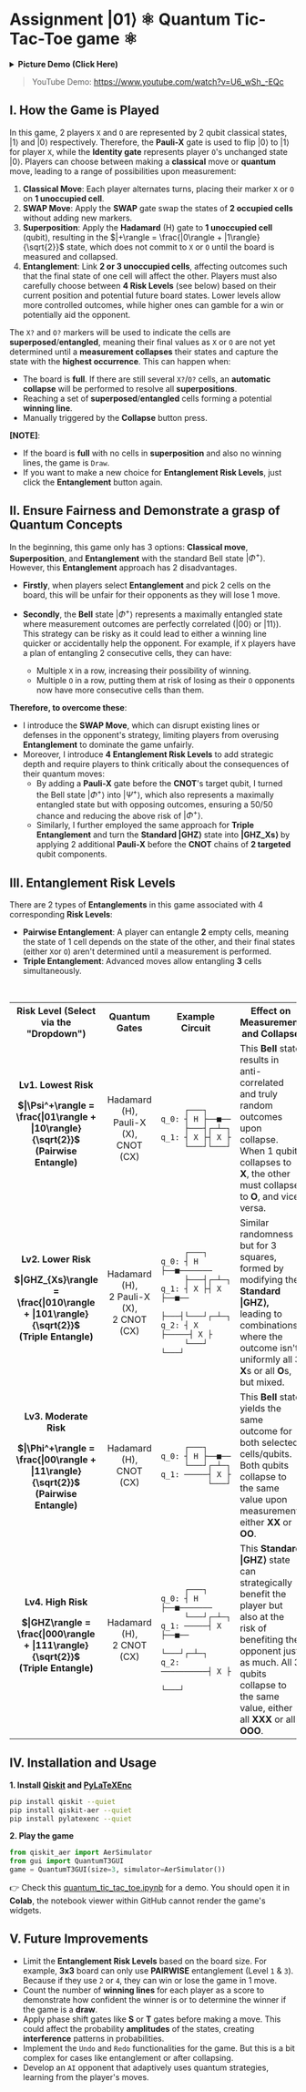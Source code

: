 # Assignment $|01\rangle$ ⚛ Quantum Tic-Tac-Toe game ⚛ 

<details>
  <summary><b>Picture Demo (Click Here)</b></summary>

![](./quantum_tic_tac_toe.jpg)
</details>

> YouTube Demo: https://www.youtube.com/watch?v=U6_wSh_-EQc

## I. How the Game is Played

In this game, 2 players `X` and `O` are represented by 2 qubit classical states, $|1\rangle$ and $|0\rangle$ respectively. Therefore, the **Pauli-X** gate is used to flip $|0\rangle$ to $|1\rangle$ for player `X`, while the **Identity gate** represents player `O`'s unchanged state $|0\rangle$. Players can choose between making a **classical** move or **quantum** move, leading to a range of possibilities upon measurement:

1. **Classical Move**: Each player alternates turns, placing their marker `X` or `O` on **1 unoccupied cell**.
2. **SWAP Move**: Apply the **SWAP** gate swap the states of **2 occupied cells** without adding new markers.
3. **Superposition**: Apply the **Hadamard** (H) gate to **1 unoccupied cell** (qubit), resulting in the $|+\rangle = \frac{|0\rangle + |1\rangle}{\sqrt{2}}$ state, which does not commit to `X` or `O` until the board is measured and collapsed.
4. **Entanglement**: Link **2 or 3 unoccupied cells**, affecting outcomes such that the final state of one cell will affect the other. Players must also carefully choose between **4 Risk Levels** (see below) based on their current position and potential future board states. Lower levels allow more controlled outcomes, while higher ones can gamble for a win or potentially aid the opponent.

The `X?` and `O?` markers will be used to indicate the cells are **superposed**/**entangled**, meaning their final values as `X` or `O` are not yet determined until a **measurement collapses** their states and capture the state with the **highest occurrence**. This can happen when:
- The board is **full**. If there are still several `X?`/`O?` cells, an **automatic collapse** will be performed to resolve all **superpositions**.
- Reaching a set of **superposed**/**entangled** cells forming a potential **winning line**.
- Manually triggered by the **Collapse** button press.

**[NOTE]**:
- If the board is **full** with no cells in **superposition** and also no winning lines, the game is `Draw`.
- If you want to make a new choice for **Entanglement Risk Levels**, just click the **Entanglement** button again.

## II. Ensure Fairness and Demonstrate a grasp of Quantum Concepts

In the beginning, this game only has 3 options: **Classical move**, **Superposition**, and **Entanglement** with the standard Bell state $|\Phi^+\rangle$. However, this **Entanglement** approach has 2 disadvantages.

- **Firstly**, when players select **Entanglement** and pick 2 cells on the board, this will be unfair for their opponents as they will lose 1 move.

- **Secondly**, the **Bell** state $|\Phi^+\rangle$ represents a maximally entangled state where measurement outcomes are perfectly correlated ($|00\rangle$ or $|11\rangle$). This strategy can be risky as it could lead to either a winning line quicker or accidentally help the opponent. For example, if `X` players have a plan of entangling 2 consecutive cells, they can have:
    - Multiple `X` in a row, increasing their possibility of winning.
    - Multiple `O` in a row, putting them at risk of losing as their `O` opponents now have more consecutive cells than them.

**Therefore, to overcome these**:
- I introduce the **SWAP Move**, which can disrupt existing lines or defenses in the opponent's strategy, limiting players from overusing **Entanglement** to dominate the game unfairly.
- Moreover, I introduce **4 Entanglement Risk Levels** to add strategic depth and require players to think critically about the consequences of their quantum moves:
    - By adding a **Pauli-X** gate before the **CNOT**'s target qubit, I turned the Bell state $|\Phi^+\rangle$ into $|\Psi^+\rangle$, which also represents a maximally entangled state but with opposing outcomes, ensuring a 50/50 chance and reducing the above risk of $|\Phi^+\rangle$.
    - Similarly, I further employed the same approach for **Triple Entanglement** and turn the **Standard |GHZ⟩** state into **|GHZ_Xs⟩** by applying 2 additional **Pauli-X** before the **CNOT** chains of **2 targeted** qubit components.

## III. Entanglement Risk Levels

There are 2 types of **Entanglements** in this game associated with 4 corresponding **Risk Levels**:

- **Pairwise Entanglement**: A player can entangle **2** empty cells, meaning the state of 1 cell depends on the state of the other, and their final states (either `X`or `O`) aren't determined until a measurement is performed.
- **Triple Entanglement**: Advanced moves allow entangling **3** cells simultaneously.

<br>

<table>
<tr>
<th>Risk Level (Select via the "Dropdown")</th>
<th>Quantum Gates</th>
<th>Example Circuit</th>
<th>Effect on Measurement and Collapse</th>
</tr>
<tr>
<td align="center">
    <b>Lv1. Lowest Risk<b><br> 
    
$|\Psi^+\rangle = \frac{|01\rangle + |10\rangle}{\sqrt{2}}$ 
    <br>(Pairwise Entangle)
</td>
<td align="center">Hadamard (H),<br>Pauli-X (X),<br>CNOT (CX)</td>
<td>

```
     ┌───┐
q_0: ┤ H ├──■──
     ├───┤┌─┴─┐
q_1: ┤ X ├┤ X ├
     └───┘└───┘
```
</td>
<td>This <b>Bell</b> state results in anti-correlated and truly random outcomes upon collapse. When 1 qubit collapses to <b>X</b>, the other must collapse to <b>O</b>, and vice versa.</td>
</tr>
<tr>
<td align="center">
    <b>Lv2. Lower Risk<b><br>

$|GHZ_{Xs}\rangle = \frac{|010\rangle + |101\rangle}{\sqrt{2}}$
    <br>(Triple Entangle)
</td>
<td align="center">Hadamard (H),<br>2 Pauli-X (X),<br>2 CNOT (CX)</td>
<td>

```
     ┌───┐
q_0: ┤ H ├──■───────
     ├───┤┌─┴─┐
q_1: ┤ X ├┤ X ├──■──
     ├───┤└───┘┌─┴─┐
q_2: ┤ X ├─────┤ X ├
     └───┘     └───┘
```
</td>
<td>Similar randomness but for 3 squares, formed by modifying the <b>Standard |GHZ⟩,</b> leading to combinations where the outcome isn't uniformly all 3 <b>X</b>s or all <b>O</b>s, but mixed.<br></td>
</tr>
<tr>
<td align="center">
    <b>Lv3. Moderate Risk<b><br>

$|\Phi^+\rangle = \frac{|00\rangle + |11\rangle}{\sqrt{2}}$
    <br>(Pairwise Entangle)
</td>
<td align="center">Hadamard (H),<br>CNOT (CX)</td>
<td>

```
     ┌───┐
q_0: ┤ H ├──■──
     └───┘┌─┴─┐
q_1: ─────┤ X ├
          └───┘
```
</td>
<td>This <b>Bell</b> state yields the same outcome for both selected cells/qubits. Both qubits collapse to the same value upon measurement, either <b>XX</b> or <b>OO</b>.<td>
</tr>
<tr>
<td align="center">
    <b>Lv4. High Risk<b><br>

$|GHZ\rangle = \frac{|000\rangle + |111\rangle}{\sqrt{2}}$
    <br>(Triple Entangle)
</td>
<td align="center">Hadamard (H),<br>2 CNOT (CX)</td>
<td>

```
     ┌───┐
q_0: ┤ H ├──■───────
     └───┘┌─┴─┐
q_1: ─────┤ X ├──■──
          └───┘┌─┴─┐
q_2: ──────────┤ X ├
               └───┘
```
</td>
<td>This <b>Standard |GHZ⟩</b> state can strategically benefit the player but also at the risk of benefiting the opponent just as much. All 3 qubits collapse to the same value, either all <b>XXX</b> or all <b>OOO</b>.</td>
</tr>
</table>

## IV. Installation and Usage

**1. Install [Qiskit](https://github.com/Qiskit/qiskit) and [PyLaTeXEnc](https://github.com/phfaist/pylatexenc)**
```bash
pip install qiskit --quiet
pip install qiskit-aer --quiet
pip install pylatexenc --quiet
```

**2. Play the game**
```python
from qiskit_aer import AerSimulator
from gui import QuantumT3GUI
game = QuantumT3GUI(size=3, simulator=AerSimulator())
```
👉 Check this [quantum_tic_tac_toe.ipynb](./quantum_tic_tac_toe.ipynb) for a demo. You should open it in **Colab**, the notebook viewer within GitHub cannot render the game's widgets.

## V. Future Improvements

- Limit the **Entanglement Risk Levels** based on the board size. For example, **3x3** board can only use **PAIRWISE** entanglement (Level `1` & `3`). Because if they use `2` or `4`, they can win or lose the game in 1 move.
- Count the number of **winning lines** for each player as a score to demonstrate how confident the winner is or to determine the winner if the game is a **draw**.
- Apply phase shift gates like **S** or **T** gates before making a move. This could affect the probability **amplitudes** of the states, creating **interference** patterns in probabilities.
- Implement the `Undo` and `Redo` functionalities for the game. But this is a bit complex for cases like entanglement or after collapsing.
- Develop an `AI` opponent that adaptively uses quantum strategies, learning from the player's moves.
